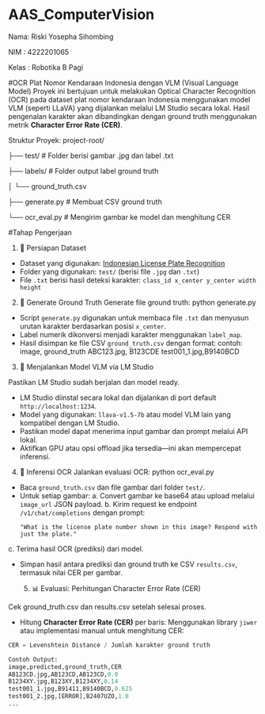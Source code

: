 # AAS_ComputerVision
Nama: Riski Yosepha Sihombing

NIM  : 4222201065

Kelas : Robotika B Pagi

#OCR Plat Nomor Kendaraan Indonesia dengan VLM (Visual Language Model)
Proyek ini bertujuan untuk melakukan Optical Character Recognition (OCR) pada dataset plat nomor kendaraan Indonesia menggunakan model VLM (seperti LLaVA) yang dijalankan melalui LM Studio secara lokal. Hasil pengenalan karakter akan dibandingkan dengan ground truth menggunakan metrik **Character Error Rate (CER)**.

Struktur Proyek:
project-root/

├── test/ # Folder berisi gambar .jpg dan label .txt

├── labels/ # Folder output label ground truth

│ └── ground_truth.csv

├── generate.py # Membuat CSV ground truth

└── ocr_eval.py # Mengirim gambar ke model dan menghitung CER

#Tahap Pengerjaan
1. 📁 Persiapan Dataset
- Dataset yang digunakan: [Indonesian License Plate Recognition](https://www.kaggle.com/datasets/juanthomaswijaya/indonesianlicense-plate-dataset)
- Folder yang digunakan: `test/` (berisi file `.jpg` dan `.txt`)
- File `.txt` berisi hasil deteksi karakter: `class_id x_center y_center width height`
  
2. 🧾 Generate Ground Truth
Generate file ground truth:
   python generate.py

- Script `generate.py` digunakan untuk membaca file `.txt` dan menyusun urutan karakter berdasarkan posisi `x_center`.
- Label numerik dikonversi menjadi karakter menggunakan `label_map`.
- Hasil disimpan ke file CSV `ground_truth.csv` dengan format:
  contoh:
image, ground_truth
ABC123.jpg, B123CDE
test001_1.jpg,B9140BCD

3.   🤖 Menjalankan Model VLM via LM Studio

Pastikan LM Studio sudah berjalan dan model ready.
   
- LM Studio diinstal secara lokal dan dijalankan di port default `http://localhost:1234`.
- Model yang digunakan: `llava-v1.5-7b` atau model VLM lain yang kompatibel dengan LM Studio.
- Pastikan model dapat menerima input gambar dan prompt melalui API lokal.
- Aktifkan GPU atau opsi offload jika tersedia—ini akan mempercepat inferensi.
  
4. 🧠 Inferensi OCR
Jalankan evaluasi OCR:
   python ocr_eval.py


- Baca `ground_truth.csv` dan file gambar dari folder `test/`.
- Untuk setiap gambar:
a. Convert gambar ke base64 atau upload melalui `image_url` JSON payload.
b. Kirim request ke endpoint `/v1/chat/completions` dengan prompt:
   ```
   "What is the license plate number shown in this image? Respond with just the plate."
   ```
c. Terima hasil OCR (prediksi) dari model.
- Simpan hasil antara prediksi dan ground truth ke CSV `results.csv`, termasuk nilai CER per gambar.
 
  5. 📊 Evaluasi: Perhitungan Character Error Rate (CER)

Cek ground_truth.csv dan results.csv setelah selesai proses.
     
- Hitung **Character Error Rate (CER)** per baris:
Menggunakan library `jiwer` atau implementasi manual untuk menghitung CER:
```python
CER = Levenshtein Distance / Jumlah karakter ground truth

Contoh Output:
image,predicted,ground_truth,CER
AB123CD.jpg,AB123CD,AB123CD,0.0
B1234XY.jpg,B123XY,B1234XY,0.14
test001_1.jpg,B91411,B9140BCD,0.625
test001_2.jpg,[ERROR],B2407UZO,1.0
...
